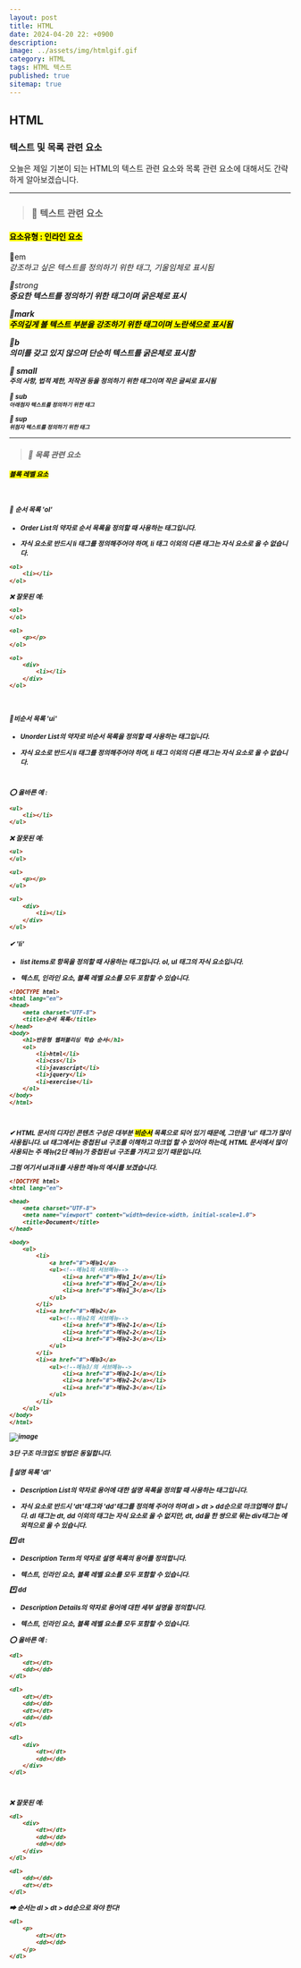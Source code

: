 ```yaml
---
layout: post
title: HTML
date: 2024-04-20 22: +0900
description: 
image: ../assets/img/htmlgif.gif
category: HTML
tags: HTML 텍스트
published: true
sitemap: true
---
```


## HTML

### 텍스트 및 목록 관련 요소

오늘은 제일 기본이 되는 HTML의 텍스트 관련 요소와
목록 관련 요소에 대해서도 간략하게 알아보겠습니다.

<hr />

> ### 💛 텍스트 관련 요소

#### <mark> 요소유형 : 인라인 요소 </mark>

🎈em
<br>
<em>
강조하고 싶은 텍스트를 정의하기 위한 태그, 기울임체로 표시됨

🎈strong
<br>
<strong>
중요한 텍스트를 정의하기 위한 태그이며 굵은체로 표시

🎈mark
<br>
<mark>
주의깊게 볼 텍스트 부분을 강조하기 위한 태그이며 노란색으로 표시됨

🎈b
<br>
<b>
의미를 갖고 있지 않으며 단순히 텍스트를 굵은체로 표시함

🎈 small
<br>
<small>
주의 사항, 법적 제한, 저작권 등을 정의하기 위한 태그이며 작은 글씨로 표시됨

🎈 sub
<br>
<sub>
아래첨자 텍스트를 정의하기 위한 태그
</sub>

🎈 sup
<br>
<sup>
위첨자 텍스트를 정의하기 위한 태그
</sup>

---

> ### 💛 목록 관련 요소

#### <mark>블록 레벨 요소</mark>

<br>

#### 🎈 순서 목록 'ol'
* Order List의 약자로 순서 목록을 정의할 때 사용하는 태그입니다.

* 자식 요소로 반드시 li 태그를 정의해주어야 하며, li 태그 이외의 다른 태그는 자식 요소로 올 수 없습니다.


````html
<ol>
    <li></li>
</ol>
````

❌ 잘못된 예:
````html
<ol>
</ol>
````

````html
<ol>
    <p></p>
</ol>
````

````html
<ol>
    <div>
        <li></li>
    </div>
</ol>
````
<br>


#### 🎈비순서 목록 'ui'

* Unorder List의 약자로 비순서 목록을 정의할 때 사용하는 태그입니다.

* 자식 요소로 반드시 li 태그를 정의해주어야 하며, li 태그 이외의 다른 태그는 자식 요소로 올 수 없습니다.
<br>

⭕ 올바른 예 :
````html
<ul>
    <li></li>
</ul>
````

❌ 잘못된 예:
````html
<ul>
</ul>
````

````html
<ul>
    <p></p>
</ul>
````

````html
<ul>
    <div>
        <li></li>
    </div>
</ul>
````

#### ✔ 'li'
* list items로 항목을 정의할 때 사용하는 태그입니다.
ol, ul 태그의 자식 요소입니다.

* 텍스트, 인라인 요소, 블록 레벨 요소를 모두 포함할 수 있습니다.

````html
<!DOCTYPE html>
<html lang="en">
<head>
    <meta charset="UTF-8">
    <title>순서 목록</title>
</head>
<body>
    <h1>반응형 웹퍼블리싱 학습 순서</h1>
    <ol>
        <li>html</li>
        <li>css</li>
        <li>javascript</li>
        <li>jquery</li>
        <li>exercise</li>
    </ol>
</body>
</html>
````
<br>

✔ HTML 문서의 디자인 콘텐츠 구성은 대부분 <mark>비순서</mark> 목록으로 되어 있기 때문에, 그만큼 'ul' 태그가 많이 사용됩니다. ul 태그에서는 중첩된 ul 구조를 이해하고 마크업 할 수 있어야 하는데, HTML 문서에서 많이 사용되는 주 메뉴(2단 메뉴)가 중첩된 ul 구조를 가지고 있기 때문입니다.

그럼 여기서 ul과 li를 사용한 메뉴의 예시를 보겠습니다.

````html
<!DOCTYPE html>
<html lang="en">

<head>
    <meta charset="UTF-8">
    <meta name="viewport" content="width=device-width, initial-scale=1.0">
    <title>Document</title>
</head>

<body>
    <ul>
        <li>
            <a href="#">메뉴1</a>
            <ul><!--메뉴1의 서브메뉴-->
                <li><a href="#">메뉴1_1</a></li>
                <li><a href="#">메뉴1_2</a></li>
                <li><a href="#">메뉴1_3</a></li>
            </ul>
        </li>
        <li><a href="#">메뉴2</a>
            <ul><!--메뉴2의 서브메뉴-->
                <li><a href="#">메뉴2-1</a></li>
                <li><a href="#">메뉴2-2</a></li>
                <li><a href="#">메뉴2-3</a></li>
            </ul>
        </li>
        <li><a href="#">메뉴3</a>
            <ul><!--메뉴3/의 서브메뉴-->
                <li><a href="#">메뉴2-1</a></li>
                <li><a href="#">메뉴2-2</a></li>
                <li><a href="#">메뉴2-3</a></li>
            </ul>
        </li>
    </ul>
</body>
</html>
````

![image](https://github.com/Hyeji1364/Hyeji1364.github.io/assets/161557112/5f18bde6-c458-42d8-839e-9308de1e364f)

3단 구조 마크업도 방법은 동일합니다.

#### 🎈설명 목록 'dl'

* Description List의 약자로 용어에 대한 설명 목록을 정의할 때 사용하는 태그입니다.

* 자식 요소로 반드시 'dt'태그와 'dd'태그를 정의해 주어야 하며 dl > dt > dd순으로 마크업해야 합니다. dl 태그는 dt, dd 이외의 태그는 자식 요소로 올 수 없지만, dt, dd을 한 쌍으로 묶는 div태그는 예외적으로 올 수 있습니다.

*️⃣ dt<br>

* Description Term의 약자로 설명 목록의 용어를 정의합니다.

* 텍스트, 인라인 요소, 블록 레벨 요소를 모두 포함할 수 있습니다.

*️⃣ dd <br>

* Description Details의 약자로 용어에 대한 세부 설명을 정의합니다.

* 텍스트, 인라인 요소, 블록 레벨 요소를 모두 포함할 수 있습니다.

⭕ 올바른 예 :
````html
<dl>
    <dt></dt>
    <dd></dd>
</dl>
````

````html
<dl>
    <dt></dt>
    <dd></dd>
    <dt></dt>
    <dd></dd>
</dl>
````

````html
<dl>
    <div>
        <dt></dt>
        <dd></dd>
    </div>
</dl>
````
<br>

❌ 잘못된 예:
````html
<dl>
    <div>
        <dt></dt>
        <dd></dd>
        <dd></dd>
    </div>
</dl>
````

````html
<dl>
    <dd></dd>
    <dt></dt>
</dl>
````
➡ 순서는 dl > dt > dd순으로 와야 한다!

````html
<dl>
    <p>
        <dt></dt>
        <dd></dd>
    </p>
</dl>
````


